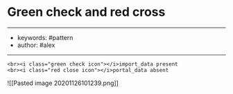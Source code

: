 
# Green check and red cross
---
- keywords: #pattern
- author: #alex
---

```
<br><i class="green check icon"></i>import_data present
<br><i class="red close icon"></i>portal_data absent
```
![[Pasted image 20201126101239.png]]